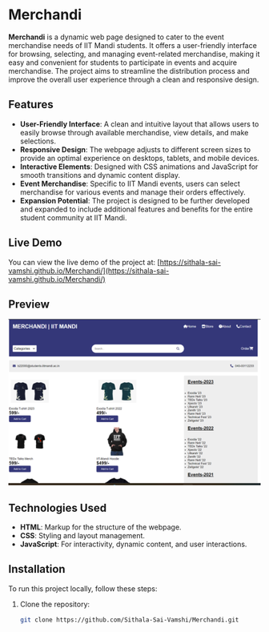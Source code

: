 # Merchandi

**Merchandi** is a dynamic web page designed to cater to the event merchandise needs of IIT Mandi students. It offers a user-friendly interface for browsing, selecting, and managing event-related merchandise, making it easy and convenient for students to participate in events and acquire merchandise. The project aims to streamline the distribution process and improve the overall user experience through a clean and responsive design.

## Features

- **User-Friendly Interface**: A clean and intuitive layout that allows users to easily browse through available merchandise, view details, and make selections.
- **Responsive Design**: The webpage adjusts to different screen sizes to provide an optimal experience on desktops, tablets, and mobile devices.
- **Interactive Elements**: Designed with CSS animations and JavaScript for smooth transitions and dynamic content display.
- **Event Merchandise**: Specific to IIT Mandi events, users can select merchandise for various events and manage their orders effectively.
- **Expansion Potential**: The project is designed to be further developed and expanded to include additional features and benefits for the entire student community at IIT Mandi.

## Live Demo

You can view the live demo of the project at:
[https://sithala-sai-vamshi.github.io/Merchandi/](https://sithala-sai-vamshi.github.io/Merchandi/)

## Preview

![Merchandi Preview](images/Page.png)

## Technologies Used

- **HTML**: Markup for the structure of the webpage.
- **CSS**: Styling and layout management.
- **JavaScript**: For interactivity, dynamic content, and user interactions.

## Installation

To run this project locally, follow these steps:

1. Clone the repository:
   ```bash
   git clone https://github.com/Sithala-Sai-Vamshi/Merchandi.git

